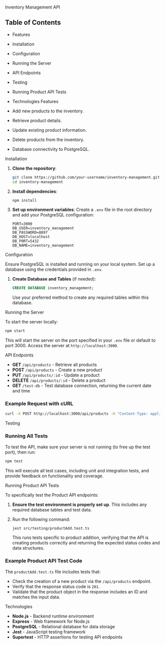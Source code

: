 Inventory Management API
## Table of Contents
- Features
- Installation
- Configuration
- Running the Server
- API Endpoints
- Testing
- Running Product API Tests
- Technologies
Features

- Add new products to the inventory.
- Retrieve product details.
- Update existing product information.
- Delete products from the inventory.
- Database connectivity to PostgreSQL.

Installation

1. **Clone the repository**:
   ```bash
   git clone https://github.com/your-username/inventory-management.git
   cd inventory-management
   ```

2. **Install dependencies**:
   ```bash
   npm install
   ```

3. **Set up environment variables**:
   Create a `.env` file in the root directory and add your PostgreSQL configuration:
   ```plaintext
   PORT=3000
   DB_USER=inventory_management
   DB_PASSWORD=8897
   DB_HOST=localhost
   DB_PORT=5432
   DB_NAME=inventory_management
   ```

Configuration

Ensure PostgreSQL is installed and running on your local system. Set up a database using the credentials provided in `.env`.

1. **Create Database and Tables** (if needed):
   ```sql
   CREATE DATABASE inventory_management;
   ```
   Use your preferred method to create any required tables within this database.

Running the Server

To start the server locally:

```bash
npm start
```

This will start the server on the port specified in your `.env` file or default to port 3000. Access the server at `http://localhost:3000`.

API Endpoints

- **GET** `/api/products` - Retrieve all products
- **POST** `/api/products` - Create a new product
- **PUT** `/api/products/:id` - Update a product
- **DELETE** `/api/products/:id` - Delete a product
- **GET** `/test-db` - Test database connection, returning the current date and time


### Example Request with cURL

```bash
curl -X POST http://localhost:3000/api/products -H "Content-Type: application/json" -d '{"name":"Laptop","quantity":10,"category":"Electronics"}'
```

Testing

### Running All Tests

To test the API, make sure your server is not running (to free up the test port), then run:

```bash
npm test
```

This will execute all test cases, including unit and integration tests, and provide feedback on functionality and coverage.

Running Product API Tests

To specifically test the Product API endpoints:

1. **Ensure the test environment is properly set up**. This includes any required database tables and test data.

2. Run the following command:
   ```bash
   jest src/testing/productAdd.test.ts
   ```

   This runs tests specific to product addition, verifying that the API is creating products correctly and returning the expected status codes and data structures.


### Example Product API Test Code

The `productAdd.test.ts` file includes tests that:
- Check the creation of a new product via the `/api/products` endpoint.
- Verify that the response status code is `201`.
- Validate that the product object in the response includes an ID and matches the input data.

Technologies

- **Node.js** - Backend runtime environment
- **Express** - Web framework for Node.js
- **PostgreSQL** - Relational database for data storage
- **Jest** - JavaScript testing framework
- **Supertest** - HTTP assertions for testing API endpoints